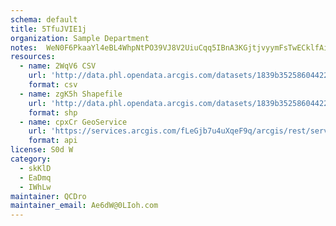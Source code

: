 ```yaml
---
schema: default
title: 5TfuJVIE1j 
organization: Sample Department 
notes:  WeN0F6PkaaYl4eBL4WhpNtPO39VJ8V2UiuCqq5IBnA3KGjtjvyymFsTwECklfAixdG9QS0XU7pcDwMM8bdshZcvIgzK6YzZSHnu 
resources:
  - name: 2WqV6 CSV
    url: 'http://data.phl.opendata.arcgis.com/datasets/1839b35258604422b0b520cbb668df0d_0.csv'
    format: csv
  - name: zgK5h Shapefile
    url: 'http://data.phl.opendata.arcgis.com/datasets/1839b35258604422b0b520cbb668df0d_0.zip'
    format: shp
  - name: cpxCr GeoService
    url: 'https://services.arcgis.com/fLeGjb7u4uXqeF9q/arcgis/rest/services/Air_Monitoring_Stations/FeatureServer/0/query'
    format: api
license: S0d W 
category:
  - skKlD 
  - EaDmq 
  - IWhLw 
maintainer: QCDro  
maintainer_email: Ae6dW@0LIoh.com
---
```

